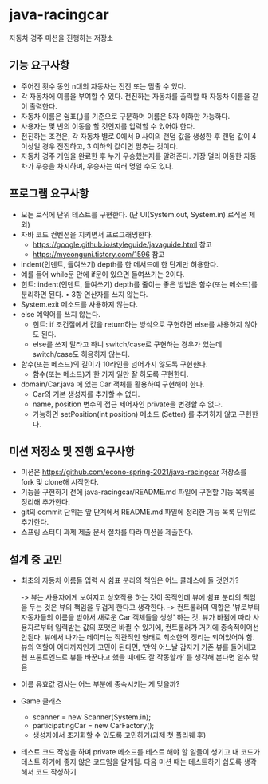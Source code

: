# java-racingcar
자동차 경주 미션을 진행하는 저장소

## 기능 요구사항
* 주어진 횟수 동안 n대의 자동차는 전진 또는 멈출 수 있다.
* 각 자동차에 이름을 부여할 수 있다. 전진하는 자동차를 출력할 때 자동차 이름을 같이 출력한다.
* 자동차 이름은 쉼표(,)를 기준으로 구분하며 이름은 5자 이하만 가능하다.
* 사용자는 몇 번의 이동을 할 것인지를 입력할 수 있어야 한다.
* 전진하는 조건은, 각 자동차 별로 0에서 9 사이의 랜덤 값을 생성한 후 랜덤 값이 4 이상일 경우 전진하고, 3 이하의 값이면 멈추는 것이다.
* 자동차 경주 게임을 완료한 후 누가 우승했는지를 알려준다. 가장 멀리 이동한 자동차가 우승을 차지하며, 우승자는 여러 명일 수도 있다.

## 프로그램 요구사항
* 모든 로직에 단위 테스트를 구현한다. (단 UI(System.out, System.in) 로직은 제외)
* 자바 코드 컨벤션을 지키면서 프로그래밍한다.
    * https://google.github.io/styleguide/javaguide.html 참고
    * https://myeonguni.tistory.com/1596 참고
* indent(인덴트, 들여쓰기) depth를 한 메서드에 한 단계만 허용한다.
* 예를 들어 while문 안에 if문이 있으면 들여쓰기는 2이다.
* 힌트: indent(인덴트, 들여쓰기) depth를 줄이는 좋은 방법은 함수(또는 메소드)를 분리하면 된다. • 3항 연산자를 쓰지 않는다.
* System.exit 메소드를 사용하지 않는다.
* else 예약어를 쓰지 않는다.
    * 힌트: if 조건절에서 값을 return하는 방식으로 구현하면 else를 사용하지 않아도 된다.
    * else를 쓰지 말라고 하니 switch/case로 구현하는 경우가 있는데 switch/case도 허용하지 않는다.
* 함수(또는 메소드)의 길이가 10라인을 넘어가지 않도록 구현한다.
    * 함수(또는 메소드)가 한 가지 일만 잘 하도록 구현한다.
* domain/Car.java 에 있는 Car 객체를 활용하여 구현해야 한다.
    * Car의 기본 생성자를 추가할 수 없다.
    * name, position 변수의 접근 제어자인 private을 변경할 수 없다.
    * 가능하면 setPosition(int position) 메소드 (Setter) 를 추가하지 않고 구현한다.
    
## 미션 저장소 및 진행 요구사항
* 미션은 https://github.com/econo-spring-2021/java-racingcar 저장소를 fork 및 clone해 시작한다.
* 기능을 구현하기 전에 java-racingcar/README.md 파일에 구현할 기능 목록을 정리해 추가한다. 
* git의 commit 단위는 앞 단계에서 README.md 파일에 정리한 기능 목록 단위로 추가한다.
* 스프링 스터디 과제 제출 문서 절차를 따라 미션을 제출한다.

## 설계 중 고민
* 최초의 자동차 이름들 입력 시 쉼표 분리의 책임은 어느 클래스에 둘 것인가?

  -> 뷰는 사용자에게 보여지고 상호작용 하는 것이 목적인데 뷰에 쉼표 분리의 책임을 두는 것은 뷰의 책임을 무겁게 한다고 생각한다. 
  ->  컨트롤러의 역할은 '뷰로부터 자동차들의 이름을 받아서 새로운 Car 객체들을 생성' 하는 것. 뷰가 바뀜에 따라 사용자로부터 입력받는 값의 포맷은 바뀔 수 있기에, 컨트롤러가 거기에 종속적이어선 안된다. 뷰에서 나가는 데이터는 직관적인 형태로 최소한의 정리는 되어있어야 함. 뷰의 역할이 어디까지인가 고민이 된다면, ‘만약 어느날 갑자기 기존 뷰를 들어내고 웹 프론트엔드로 뷰를 바꾼다고 했을 때에도 잘 작동할까’ 를 생각해 본다면 얼추 맞음


* 이름 유효값 검사는 어느 부분에 종속시키는 게 맞을까?

* Game 클래스
  - scanner = new Scanner(System.in);
  - participatingCar = new CarFactory();
  - 생성자에서 초기화할 수 있도록 고민하기(과제 첫 풀리퀘 후)
  
* 테스트 코드 작성을 하며 private 메소드를 테스트 해야 할 일들이 생기고 내 코드가 테스트 하기에 좋지 않은 코드임을 알게됨. 다음 미션 때는 테스트하기 쉽도록 생각해서 코드 작성하기
